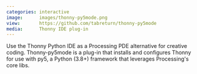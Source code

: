 ```yaml
---
categories: interactive
image:      images/thonny-py5mode.png
view:       https://github.com/tabreturn/thonny-py5mode
media:      Thonny IDE plug-in
---
```

Use the Thonny Python IDE as a Processing PDE alternative for creative coding. Thonny-py5mode is a plug-in that installs and configures Thonny for use with py5, a Python (3.8+) framework that leverages Processing's core libs.

